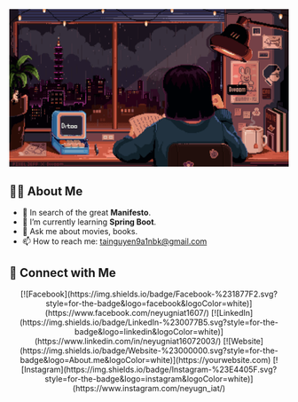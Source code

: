 <img src="assets/4.gif"/>

## 👨‍💻 About Me

-   🔭 In search of the great **Manifesto**.
-   🌱 I’m currently learning **Spring Boot**.
-   💬 Ask me about movies, books.
-   📫 How to reach me: tainguyen9a1nbk@gmail.com

## 👋 Connect with Me

<div align="center">
[![Facebook](https://img.shields.io/badge/Facebook-%231877F2.svg?style=for-the-badge&logo=facebook&logoColor=white)](https://www.facebook.com/neyugniat1607/)
[![LinkedIn](https://img.shields.io/badge/LinkedIn-%230077B5.svg?style=for-the-badge&logo=linkedin&logoColor=white)](https://www.linkedin.com/in/neyugniat16072003/)
[![Website](https://img.shields.io/badge/Website-%23000000.svg?style=for-the-badge&logo=About.me&logoColor=white)](https://yourwebsite.com)
[![Instagram](https://img.shields.io/badge/Instagram-%23E4405F.svg?style=for-the-badge&logo=instagram&logoColor=white)](https://www.instagram.com/neyugn_iat/)
</div>
